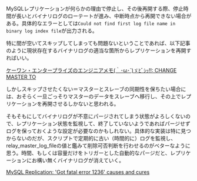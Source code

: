 MySQLレプリケーションが何らかの理由で停止し、その後再開する際、停止時間が長いとバイナリログのローテートが進み、中断時点から再開できない場合がある。具体的なエラーとしては`Could not find first log file name in binary log index file`が出力される。

特に間が空いてスキップしてしまっても問題ないということであれば、以下記事のように現状存在するバイナリログの適当な箇所からレプリケーションを再開すればいい。

[ケーワン・エンタープライズのエンジニアメモ(｀･ω･´)ゞﾋﾞｼｯ!!: CHANGE MASTER TO](http://k-1-ne-jp.blogspot.jp/2012/12/change-master-to-master.html)

しかしスキップさせたくない＝マスターとスレーブの同期性を保ちたい場合には、おそらく一旦ごっそりマスターのデータをスレーブへ移行し、その上でレプリケーションを再開させるしかないと思われる。

そもそもにしてバイナリログが不意にパージされてしまう状態がよろしくないので、レプリケーション状態を監視して、終了していないようであればパージせずログを保っておくような設定が必要なのかもしれない。具体的な実装は特に見つからないのだが、スクリプトで定期的に古い（時間的に）ログを監視し、relay_master_log_fileの値と鑑みて削除可否判断を行わせるのがベターなように思う。時間、もしくは容量だけをトリガーとした自動的なパージだと、レプリケーションにお構い無くバイナリログが消えていく。

[MySQL Replication: 'Got fatal error 1236' causes and cures](https://www.percona.com/blog/2014/10/08/mysql-replication-got-fatal-error-1236-causes-and-cures/)
